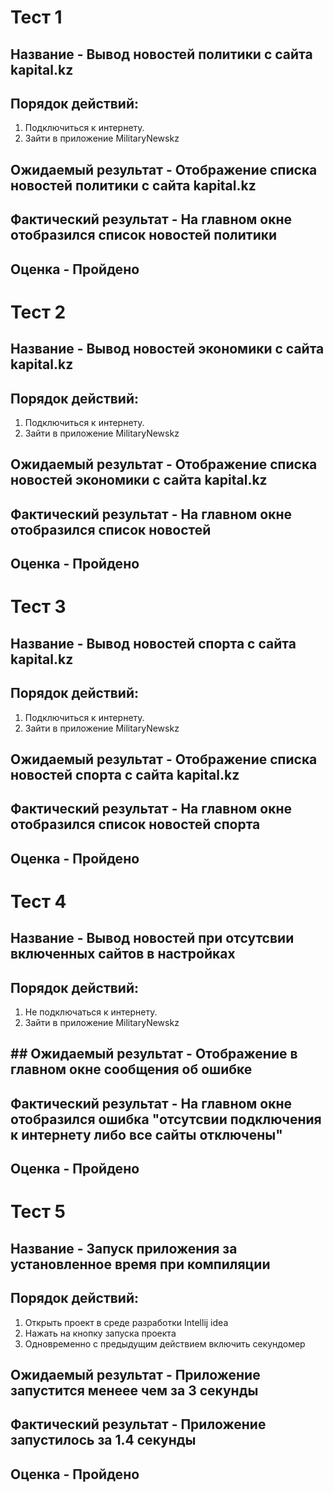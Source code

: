 #  Тест 1
## Название - Вывод новостей политики с сайта kapital.kz
## Порядок действий: 
1. Подключиться к интернету.
2. Зайти в приложение MilitaryNewskz
## Ожидаемый результат - Отображение списка новостей политики с сайта kapital.kz
## Фактический результат - На главном окне отобразился список новостей политики
## Оценка - Пройдено

#  Тест 2
## Название - Вывод новостей экономики с сайта kapital.kz
## Порядок действий: 
1. Подключиться к интернету.
2. Зайти в приложение MilitaryNewskz
## Ожидаемый результат - Отображение списка новостей экономики с сайтa kapital.kz
## Фактический результат - На главном окне отобразился список новостей
## Оценка - Пройдено

#  Тест 3
## Название - Вывод новостей спорта с сайта kapital.kz
## Порядок действий: 
1. Подключиться к интернету.
2. Зайти в приложение MilitaryNewskz
## Ожидаемый результат - Отображение списка новостей спорта с сайтa kapital.kz
## Фактический результат - На главном окне отобразился список новостей спорта
## Оценка - Пройдено

#  Тест 4
## Название - Вывод новостей при отсутсвии включенных сайтов в настройках
## Порядок действий: 
1. Не подключаться к интернету.
2. Зайти в приложение MilitaryNewskz
## ## Ожидаемый результат - Отображение в главном окне сообщения об ошибке
## Фактический результат - На главном окне отобразился ошибка  "отсутсвии подключения к интернету либо все сайты отключены"
## Оценка - Пройдено

#  Тест 5
## Название - Запуск приложения за установленное время при компиляции
## Порядок действий: 
1. Открыть проект в среде разработки Intellij idea
2. Нажать на кнопку запуска проекта
3. Одновременно с предыдущим действием включить секундомер
## Ожидаемый результат - Приложение запустится менеее чем за 3 секунды
## Фактический результат - Приложение запустилось за 1.4 секунды
## Оценка - Пройдено


